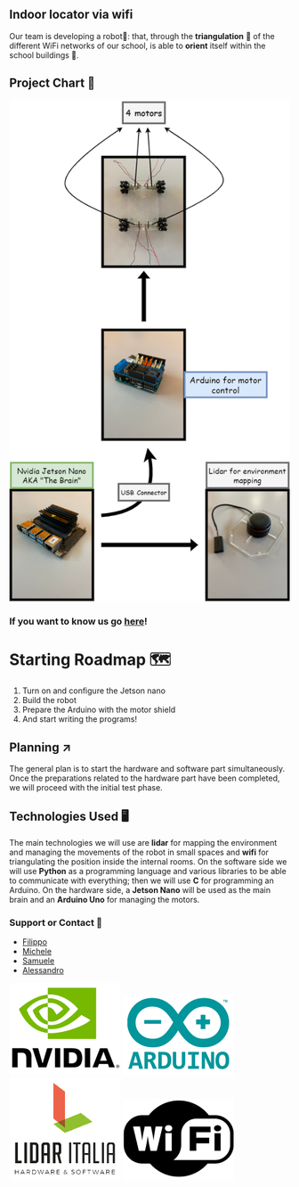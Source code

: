 ## Indoor locator via wifi

Our team is developing a robot🤖: that, through the **triangulation** 📐 of the different WiFi networks of our school, is able to **orient** itself within the school buildings 🏫. 

## Project Chart 🚀

![chart](/docs/assets/images/Cassis_group_diagram.png)

### If you want to know us go [here](https://github.com/cassis-squad/about-us)!

# Starting Roadmap 🗺️

 1. Turn on and configure the Jetson nano
 2. Build the robot
 3. Prepare the Arduino with the motor shield
 4. And start writing the programs!

## Planning ↗️

The general plan is to start the hardware and software part simultaneously. 
Once the preparations related to the hardware part have been completed, we will proceed with the initial test phase.

## Technologies Used 🖥️

The main technologies we will use are **lidar** for mapping the environment and managing the movements of the robot in small spaces and **wifi** for triangulating the position inside the internal rooms.
On the software side we will use **Python** as a programming language and various libraries to be able to communicate with everything; then we will use **C** for programming an Arduino.
On the hardware side, a **Jetson Nano** will be used as the main brain and an **Arduino Uno** for managing the motors. 

### Support or Contact 📱

 - [Filippo](mailto:filippo.ferrando@itiscuneo.eu)
 - [Michele](mailto:michele.alladio@itiscuneo.eu)
 - [Samuele](mailto:samuele.forneris@itiscuneo.eu)
 - [Alessandro](mailto:alessandro.seimandi@itiscuneo.eu)

![nvidia](/docs/assets/images/nvidia_final.png)
![arduino](/docs/assets/images/arduino_final.png)
![lidar](/docs/assets/images/lidar_final.png)
![wifi](/docs/assets/images/wifi_final.png)
